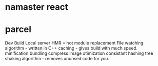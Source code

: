 # namaster react 

# parcel
Dev Build
Local server
HMR = hot module replacement
File watching algorithm - written in C++
caching - gives build with much speed.
minification
bundling
compress
image otimization
consistant hashing
tree shaking algorithm - removes ununsed code for you. 